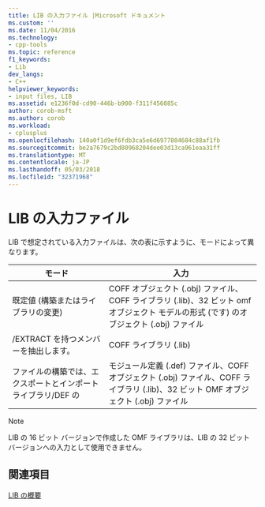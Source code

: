```yaml
---
title: LIB の入力ファイル |Microsoft ドキュメント
ms.custom: ''
ms.date: 11/04/2016
ms.technology:
- cpp-tools
ms.topic: reference
f1_keywords:
- Lib
dev_langs:
- C++
helpviewer_keywords:
- input files, LIB
ms.assetid: e1236f0d-cd90-446b-b900-f311f456085c
author: corob-msft
ms.author: corob
ms.workload:
- cplusplus
ms.openlocfilehash: 140a0f1d9ef6fdb3ca5e6d6977804684c88af1fb
ms.sourcegitcommit: be2a7679c2bd80968204dee03d13ca961eaa31ff
ms.translationtype: MT
ms.contentlocale: ja-JP
ms.lasthandoff: 05/03/2018
ms.locfileid: "32371968"
---
```

# <a name="lib-input-files"></a>LIB の入力ファイル
LIB で想定されている入力ファイルは、次の表に示すように、モードによって異なります。  
  
|モード|入力|  
|----------|-----------|  
|既定値 (構築またはライブラリの変更)|COFF オブジェクト (.obj) ファイル、COFF ライブラリ (.lib)、32 ビット omf オブジェクト モデルの形式 (です) のオブジェクト (.obj) ファイル|  
|/EXTRACT を持つメンバーを抽出します。|COFF ライブラリ (.lib)|  
|ファイルの構築では、エクスポートとインポート ライブラリ/DEF の|モジュール定義 (.def) ファイル、COFF オブジェクト (.obj) ファイル、COFF ライブラリ (.lib)、32 ビット OMF オブジェクト (.obj) ファイル|  
  
> [!NOTE]
>  LIB の 16 ビット バージョンで作成した OMF ライブラリは、LIB の 32 ビット バージョンへの入力として使用できません。  
  
## <a name="see-also"></a>関連項目  
 [LIB の概要](../../build/reference/overview-of-lib.md)